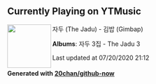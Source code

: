 ## Currently Playing on YTMusic

[<img align="left" width="100" src="https://lh3.googleusercontent.com/dfDqgkQH5kKHip1phDRIZ3Z16G5iac8ab0lgFEumnwIcA9P4qQrXNn2flG32nlS6pBPAjEzClxifXbbj8w">](https://music.youtube.com/channel/UC_MeQvJZmgAHP5tgt8MgjzQ)

자두 (The Jadu) - 김밥 (Gimbap)

**Albums**: 자두 3집 - The Jadu 3

Last updated at 07/20/2020 21:12

#### Generated with [20chan/github-now](https://github.com/20chan/github-now)


<!--
**20chan/20chan** is a ✨ _special_ ✨ repository because its `README.md` (this file) appears on your GitHub profile.

Here are some ideas to get you started:

- 🔭 I’m currently working on ...
- 🌱 I’m currently learning ...
- 👯 I’m looking to collaborate on ...
- 🤔 I’m looking for help with ...
- 💬 Ask me about ...
- 📫 How to reach me: ...
- 😄 Pronouns: ...
- ⚡ Fun fact: ...
-->
